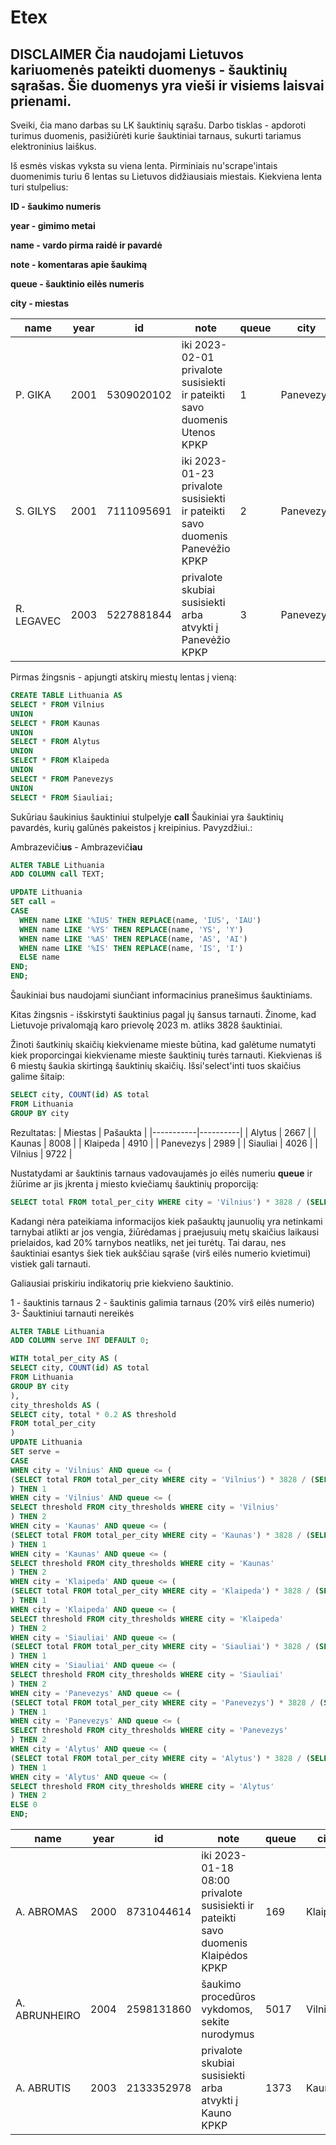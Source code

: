 # Etex

## DISCLAIMER Čia naudojami Lietuvos kariuomenės pateikti duomenys - šauktinių sąrašas. Šie duomenys yra vieši ir visiems laisvai prienami.


Sveiki, čia mano darbas su LK šauktinių sąrašu.
Darbo tisklas - apdoroti turimus duomenis, pasižiūrėti kurie šauktiniai tarnaus, sukurti tariamus elektroninius laiškus.

Iš esmės viskas vyksta su viena lenta. Pirminiais nu'scrape'intais duomenimis turiu 6 lentas su Lietuvos didžiausiais miestais. Kiekviena lenta turi stulpelius:

**ID - šaukimo numeris**

**year - gimimo metai**

**name - vardo pirma raidė ir pavardė**

**note - komentaras apie šaukimą**

**queue - šauktinio eilės numeris**

**city - miestas**

| name       | year | id         |  note                                                                        | queue | city      |
|------------|------|------------|------------------------------------------------------------------------------|-------|-----------|
| P. GIKA    | 2001 | 5309020102 | iki 2023-02-01 privalote susisiekti ir pateikti savo duomenis Utenos KPKP    | 1     | Panevezys |
| S. GILYS   | 2001 | 7111095691 | iki 2023-01-23 privalote susisiekti ir pateikti savo duomenis Panevėžio KPKP | 2     | Panevezys |
| R. LEGAVEC | 2003 | 5227881844 | privalote skubiai susisiekti arba atvykti į Panevėžio KPKP                   | 3     | Panevezys |



Pirmas žingsnis - apjungti atskirų miestų lentas į vieną:
```sql
CREATE TABLE Lithuania AS
SELECT * FROM Vilnius
UNION
SELECT * FROM Kaunas
UNION
SELECT * FROM Alytus
UNION
SELECT * FROM Klaipeda
UNION
SELECT * FROM Panevezys
UNION
SELECT * FROM Siauliai;
```
Sukūriau šaukinius šauktiniui stulpelyje **call**
Šaukiniai yra šauktinių pavardės, kurių galūnės pakeistos į kreipinius. Pavyzdžiui.:

Ambrazeviči**us** - Ambrazevič**iau**

```sql
ALTER TABLE Lithuania
ADD COLUMN call TEXT;

UPDATE Lithuania
SET call =
CASE
  WHEN name LIKE '%IUS' THEN REPLACE(name, 'IUS', 'IAU')
  WHEN name LIKE '%YS' THEN REPLACE(name, 'YS', 'Y')
  WHEN name LIKE '%AS' THEN REPLACE(name, 'AS', 'AI')
  WHEN name LIKE '%IS' THEN REPLACE(name, 'IS', 'I')
  ELSE name
END;
END;
```

Šaukiniai bus naudojami siunčiant informacinius pranešimus šauktiniams.

Kitas žingsnis - išskirstyti šauktinius pagal jų šansus tarnauti. Žinome, kad Lietuvoje privalomąją karo prievolę 2023 m. atliks 3828 šauktiniai.

Žinoti šautkinių skaičių kiekviename mieste būtina, kad galėtume numatyti kiek proporcingai kiekviename mieste šauktinių turės tarnauti. Kiekvienas iš 6 miestų šaukia skirtingą šauktinių skaičių. Išsi'select'inti tuos skaičius galime šitaip:
```sql
SELECT city, COUNT(id) AS total
FROM Lithuania
GROUP BY city
```
Rezultatas: 
| Miestas   | Pašaukta |
|-----------|----------|
| Alytus    | 2667     |
| Kaunas    | 8008     |
| Klaipeda  | 4910     |
| Panevezys | 2989     |
| Siauliai  | 4026     |
| Vilnius   | 9722     |

Nustatydami ar šauktinis tarnaus vadovaujamės jo eilės numeriu **queue** ir žiūrime ar jis įkrenta į miesto kviečiamų šauktinių proporciją:
```sql
SELECT total FROM total_per_city WHERE city = 'Vilnius') * 3828 / (SELECT SUM(total) FROM total_per_city)
```
Kadangi nėra pateikiama informacijos kiek pašauktų jaunuolių yra netinkami tarnybai atlikti ar jos vengia, žiūrėdamas į praejusuių metų skaičius laikausi prielaidos, 
kad 20% tarnybos neatliks, net jei turėtų. Tai darau, nes šauktiniai esantys šiek tiek aukščiau sąraše (virš eilės numerio kvietimui) vistiek gali tarnauti.

Galiausiai priskiriu indikatorių prie kiekvieno šauktinio.

1 - šauktinis tarnaus
2 - šauktinis galimia tarnaus (20% virš eilės numerio)
3- Šauktiniui tarnauti nereikės

```sql
ALTER TABLE Lithuania
ADD COLUMN serve INT DEFAULT 0;

WITH total_per_city AS (
SELECT city, COUNT(id) AS total
FROM Lithuania
GROUP BY city
),
city_thresholds AS (
SELECT city, total * 0.2 AS threshold
FROM total_per_city
)
UPDATE Lithuania
SET serve =
CASE
WHEN city = 'Vilnius' AND queue <= (
(SELECT total FROM total_per_city WHERE city = 'Vilnius') * 3828 / (SELECT SUM(total) FROM total_per_city)
) THEN 1
WHEN city = 'Vilnius' AND queue <= (
SELECT threshold FROM city_thresholds WHERE city = 'Vilnius'
) THEN 2
WHEN city = 'Kaunas' AND queue <= (
(SELECT total FROM total_per_city WHERE city = 'Kaunas') * 3828 / (SELECT SUM(total) FROM total_per_city)
) THEN 1
WHEN city = 'Kaunas' AND queue <= (
SELECT threshold FROM city_thresholds WHERE city = 'Kaunas'
) THEN 2
WHEN city = 'Klaipeda' AND queue <= (
(SELECT total FROM total_per_city WHERE city = 'Klaipeda') * 3828 / (SELECT SUM(total) FROM total_per_city)
) THEN 1
WHEN city = 'Klaipeda' AND queue <= (
SELECT threshold FROM city_thresholds WHERE city = 'Klaipeda'
) THEN 2
WHEN city = 'Siauliai' AND queue <= (
(SELECT total FROM total_per_city WHERE city = 'Siauliai') * 3828 / (SELECT SUM(total) FROM total_per_city)
) THEN 1
WHEN city = 'Siauliai' AND queue <= (
SELECT threshold FROM city_thresholds WHERE city = 'Siauliai'
) THEN 2
WHEN city = 'Panevezys' AND queue <= (
(SELECT total FROM total_per_city WHERE city = 'Panevezys') * 3828 / (SELECT SUM(total) FROM total_per_city)
) THEN 1
WHEN city = 'Panevezys' AND queue <= (
SELECT threshold FROM city_thresholds WHERE city = 'Panevezys'
) THEN 2
WHEN city = 'Alytus' AND queue <= (
(SELECT total FROM total_per_city WHERE city = 'Alytus') * 3828 / (SELECT SUM(total) FROM total_per_city)
) THEN 1
WHEN city = 'Alytus' AND queue <= (
SELECT threshold FROM city_thresholds WHERE city = 'Alytus'
) THEN 2
ELSE 0
END;
```


| name          | year | id         | note                                                                               | queue | city     | call          | serve |
|---------------|------|------------|------------------------------------------------------------------------------------|-------|----------|---------------|-------|
| A. ABROMAS    | 2000 | 8731044614 | iki 2023-01-18 08:00 privalote susisiekti ir pateikti savo duomenis Klaipėdos KPKP | 169   | Klaipeda | A. ABROMAI    | 1     |
| A. ABRUNHEIRO | 2004 | 2598131860 | šaukimo procedūros vykdomos, sekite nurodymus                                      | 5017  | Vilnius  | A. ABRUNHEIRO | 0     |
| A. ABRUTIS    | 2003 | 2133352978 | privalote skubiai susisiekti arba atvykti į Kauno KPKP                             | 1373  | Kaunas   | A. ABRUTI     | 2     |
